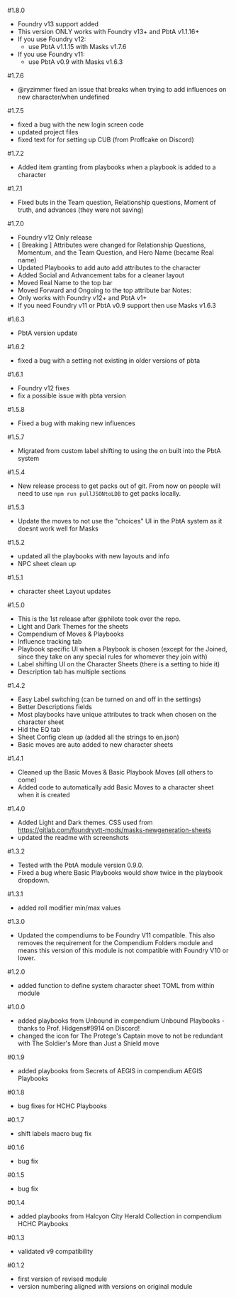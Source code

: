 #1.8.0
- Foundry v13 support added
- This version ONLY works with Foundry v13+ and PbtA v1.1.16+
- If you use Foundry v12: 
    - use PbtA v1.1.15 with Masks v1.7.6
- If you use Foundry v11: 
    - use PbtA v0.9 with Masks v1.6.3

#1.7.6
- @ryzimmer fixed an issue that breaks when trying to add influences on new character/when undefined

#1.7.5
- fixed a bug with the new login screen code
- updated project files
- fixed text for for setting up CUB (from Proffcake on Discord)

#1.7.2
- Added item granting from playbooks when a playbook is added to a character

#1.7.1
- Fixed buts in the Team question, Relationship questions, Moment of truth, and advances (they were not saving)

#1.7.0
- Foundry v12 Only release
- [ Breaking ] Attributes were changed for Relationship Questions, Momentum, and the Team Question, and Hero Name (became Real name)
- Updated Playbooks to add auto add attributes to the character
- Added Social and Advancement tabs for a cleaner layout
- Moved Real Name to the top bar
- Moved Forward and Ongoing to the top attribute bar
Notes: 
- Only works with Foundry v12+ and PbtA v1+
- If you need Foundry v11 or PbtA v0.9 support then use Masks v1.6.3

#1.6.3
- PbtA version update

#1.6.2
- fixed a bug with a setting not existing in older versions of pbta

#1.6.1
- Foundry v12 fixes
- fix a possible issue with pbta version

#1.5.8
- Fixed a bug with making new influences

#1.5.7
- Migrated from custom label shifting to using the on built into the PbtA system

#1.5.4
- New release process to get packs out of git. From now on people will need to use `npm run pullJSONtoLDB` to get packs locally.

#1.5.3
- Update the moves to not use the "choices" UI in the PbtA system as it doesnt work well for Masks

#1.5.2
- updated all the playbooks with new layouts and info
- NPC sheet clean up

#1.5.1
- character sheet Layout updates

#1.5.0
- This is the 1st release after @philote took over the repo.
- Light and Dark Themes for the sheets
- Compendium of Moves & Playbooks
- Influence tracking tab
- Playbook specific UI when a Playbook is chosen (except for the Joined, since they take on any special rules for whomever they join with)
- Label shifting UI on the Character Sheets (there is a setting to hide it)
- Description tab has multiple sections

#1.4.2
- Easy Label switching (can be turned on and off in the settings)
- Better Descriptions fields
- Most playbooks have unique attributes to track when chosen on the character sheet
- Hid the EQ tab
- Sheet Config clean up (added all the strings to en.json)
- Basic moves are auto added to new character sheets

#1.4.1
- Cleaned up the Basic Moves & Basic Playbook Moves (all others to come)
- Added code to automatically add Basic Moves to a character sheet when it is created

#1.4.0
- Added Light and Dark themes. CSS used from https://gitlab.com/foundryvtt-mods/masks-newgeneration-sheets
- updated the readme with screenshots

#1.3.2
- Tested with the PbtA module version 0.9.0.
- Fixed a bug where Basic Playbooks would show twice in the playbook dropdown.

#1.3.1
- added roll modifier min/max values

#1.3.0
- Updated the compendiums to be Foundry V11 compatible. This also removes the requirement for the Compendium Folders module and means this version of this module is not compatible with Foundry V10 or lower.

#1.2.0
- added function to define system character sheet TOML from within module

#1.0.0
- added playbooks from Unbound in compendium Unbound Playbooks - thanks to Prof. Hidgens#9914 on Discord!
- changed the icon for The Protege's Captain move to not be redundant with The Soldier's More than Just a Shield move

#0.1.9
- added playbooks from Secrets of AEGIS in compendium AEGIS Playbooks

#0.1.8
- bug fixes for HCHC Playbooks

#0.1.7
- shift labels macro bug fix

#0.1.6
- bug fix

#0.1.5
- bug fix

#0.1.4
- added playbooks from Halcyon City Herald Collection in compendium HCHC Playbooks

#0.1.3
- validated v9 compatibility

#0.1.2
- first version of revised module
- version numbering aligned with versions on original module
